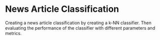 # News Article Classification

Creating a news article classification by creating a k-NN classifier.
Then evaluating the performance of the classifier with different parameters and metrics.
